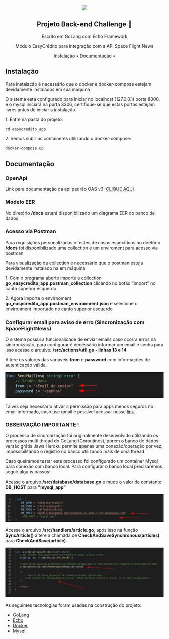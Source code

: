 
<p align="center"><a href="https://easycredito.com.br" target="_blank"><img src="https://cdn2.easycredito.com.br/assets/main/logo-easycredito-6047341476fccf58a054d87a48cf1b8ab0f88b36b9af01dc0f54583ec18c93a7.png" width="180"></a></p>

<h2 align="center">Projeto Back-end Challenge 🏅</h2>
<p align="center">Escrito em GoLang com  Echo Framework </p>
<p align="center">Módulo EasyCrédito para integração com a API Space Flight News</p>

<p align="center">
<a href="#install">Instalação</a> •
<a href="#docs">Documentação</a> • 

## Instalação
<div id="install">
<p>Para instalação é necessário que o docker e docker-compose estejam devidamente instalados em sua máquina</p>
<p>O sistema está configurado para iniciar no localhost (127.0.0.1) porta 8000, e o mysql iniciará na porta 3306, certifique-se que estas portas estejam livres antes de iniciar a instalação.</p>
<p>1. Entre na pasta do projeto: </p>

```
cd easycredito_app
```
<p>2. Iremos subir os containeres utilizando o docker-compose: </p>   

```
docker-compose up
```

</div>

## Documentação
<div id="docs">
<h3>OpenApi</h3>
<p>Link para documentação da api padrão OAS v3: <a href="https://app.swaggerhub.com/apis-docs/brenddonanjos/EasyCredito/1.0.0">CLIQUE AQUI</a></p>
<h3>Modelo EER</h3>
<p>No diretório  <b>/docs</b> estará disponibilizado um diagrama EER do banco de dados</p>

<h3>Acesso via Postman</h3>
<p>Para requisições personalizadas e testes de casos específicos no diretório <b>/docs</b> foi disponibilizado uma collection e um enviroment para acesso via postman</p>
<p>Para visualização da collection é necessário que o postman esteja devidamente instalado na em máquina</p>
<p>1. Com o programa aberto importe a collection <b>go_easycredito_app.postman_collection</b> clicando no botão "import" no canto superior esquerdo.</p>
<p>2. Agora importe o envirnoment <b>go_easycredito_app.postman_environment.json</b> e selecione o environment importado no canto superior esquerdo</p>

<h3>Configurar email para aviso de erro (Sincronização com SpaceFlightNews)</h3>
<p>O sistema possui a funcionalidade de enviar emails caso ocorra erros na sincronização, para configurar é necessário informar um email e senha para isso acesse o arquivo: <b>/src/actions/util.go  - linhas 13 e 14</b> </p>

<p>Altere os valores das variáveis <b>from</b> e <b>password</b> com informações de autenticação válida. </p>
<img src="docs/prints/sendmailprint.png">
<p>Talves seja necessário ativar a permissão para apps menos seguros no email informado, caso use gmail é possível acessar nesse <a href="https://myaccount.google.com/lesssecureapps" target="_blank">link</a></p>

<h3>OBSERVAÇÃO IMPORTANTE !</h3>
<p>O processo de sincronização foi originalmente desenvolvido utilizando os processos multi thread do GoLang (Goroutines), porém o banco de dados versão grátis Jaws Heroku permite apenas uma conexão/operação por vez, impossibilitando o registro no banco utilizando mais de uma thread</p>
<p>Caso queiramos testar este processo foi configurado um container Mysql para conexão com banco local. Para configurar o banco local precisaremos seguir alguns passos:</p>
<p>Acesse o arquivo <b>/src/database/database.go</b> e mude o valor da constante <b>DB_HOST</b> para <b>"mysql_app"</b></p>
<img src="docs/prints/localdbprint.png">
<p>Acesse o arquivo <b>/src/handlers/article.go</b>, após isso na função <b>SyncArticle()</b> altere a chamada de <b>CheckAndSaveSynchronous(articles)</b> para <b>CheckAndSave(article)</b></p>
<img src="docs/prints/syncfunctionprint.png">


</div>


As seguintes tecnologias foram usadas na construção do projeto:

- [GoLang](https://go.dev/)
- [Echo](https://echo.labstack.com/)
- [Docker](https://www.docker.com/)
- [Mysql](https://www.mysql.com/)

